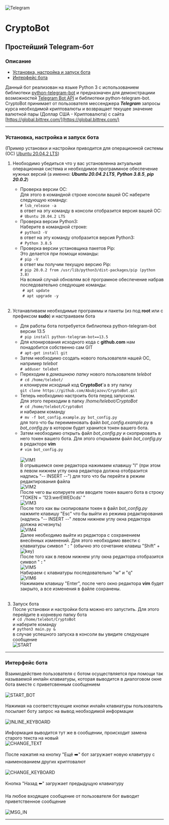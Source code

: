 ![Telegram](pict/Telegram.svg)
# CryptoBot
## Простейший Telegram-бот
### Описание

* [Установка, настройка и запуск бота](#anchor1)
* [Интерфейс бота](#anchor2)

Данный бот реализован на языке Python 3 с использованием библиотеки [python-telegram-bot](https://github.com/python-telegram-bot/python-telegram-bot) и предназначен для демонстрациии возможностей [Telegram Bot API](https://core.telegram.org/bots) и библиотеки python-telegram-bot. CryptoBot принимает от пользователя мессенджера ___Telegram___ запросы курса необходимой криптовалюты и возвращает текущее значение валютной пары (Доллар США - Криптовалюта) с сайта [https://global.bittrex.com/](https://global.bittrex.com/)
___

<a id="anchor1"></a>

### Установка, настройка и запуск бота 
(Пример установки и настройки приводится для операционной системы (ОС) [Ubuntu 20.04.2 LTS](https://releases.ubuntu.com/20.04/))

1. Необходимо убедиться что у вас установленна актуальная операционная система и необходимое программное обеспечение нужных версий (а именно: ___Ubuntu 20.04.2 LTS___, ___Python 3.8.5___, ___pip 20.0.2___)

    * Проверка версии ОС:</br>
      Для этого в командной строке консоли вашей ОС наберите следующую команду:</br>
      ```# lsb_release -a```</br>
      в ответ на эту команду в консоли отобразится версия вашей ОС:</br>
      ```# Ubuntu 20.04.2 LTS```</br>
    * Проверка версии Python3:</br>
      Наберите в командной строке:</br>
      ```# python3 -V```</br>
      в ответ на эту команду отобразится версия Python3:</br>
      ```# Python 3.8.5```</br>
    * Проверка версии установщика пакетов Pip:</br>
      Это делается при помощи команды:</br>
      ```# pip -V```</br>
      в ответ мы получим текущую версию Pip:</br>
      ```# pip 20.0.2 from /usr/lib/python3/dist-packages/pip (python 3.8)```</br>
На всякий случай обновлям всё програмное обеспечение набрав последовательно следующие команды:</br>
    ``` # apt update```</br>
    ``` # apt upgrade -y```</br></br>
2. Устанавливаем необходимые программы и пакеты (из под __root__ или с префиксом __sudo__) и настраиваем бота</br>

    * Для работы бота потребуется библиотека python-telegram-bot версии 13.5</br>
    ```# pip install python-telegram-bot==13.5```</br>
    * Для клонирования исходного кода с __github.com__ нам понадобится собственно сам GIT</br>```# apt-get install git```</br>
    * Затем необходимо создать нового пользователя нашей ОС, например _telebot_</br>
    ```# adduser telebot```</br>
    * Переходим в _домашнюю папку_ нового пользователя _telebot_</br>
    ```# cd /home/telebot/```</br>и клонируем исходный код __CryptoBot__'а в эту папку</br>
    ```git clone https://github.com/Abubjazov/CryptoBot.git```</br>
    * Теперь необходимо настроить бота перед запуском.</br>Для этого переходим в папку /_home/telebot/CryptoBot_</br>```# cd /home/telebot/CryptoBot```</br>и набираем команду</br>```# mv -f bot_config.example.py bot_config.py```</br>для того что бы переименовать файл _bot_config.example.py_ в _bot_config.py_ в котором будет хранится токен вашего бота.
    * Затем необходимо открыть файл _bot_config.py_ и скоприровать в него токен вашего бота.
    Для этого открываем файл _bot_config.py_ в редакторе __vim__ </br>```# vim bot_config.py```</br></br>
    ![VIM1](pict/vim1.png)</br>
    В отрывшемся окне редактора нажимаем клавишу "I" (при этом в левом нижнем углу окна редактора должна отобразится надпись "-- INSERT --") для того что бы перейти в режим редактирования файла</br>
    ![VIM2](pict/vim2.png)</br>
    После чего вы копируете или вводите токен вашего бота в строку "TOKEN = '123:werEWEDcds' "</br>
    ![VIM3](pict/vim3.png)</br>
    После того как вы скопировали токен в файл _bot_config.py_ нажмите клавишу "Esc" что бы выйти из режима редактирования (надпись "-- INSERT --" левом нижнем углу окна редактора должна исчезнуть)</br>
    ![VIM4](pict/vim4.png)</br>
    Далее необходимо выйти из редактора с сохранением внесённых изменений. Для этого необходимо ввести с клавиатуры символ " __:__ " (обычно это сочетание клавиш "Shift" + ![key](pict/key.png))</br>
    После того как в левом нижнем углу окна редактора отобразится символ " __:__ "</br>
    ![VIM5](pict/vim5.png)</br>
    Набираем с клавиатуры последовательно "w" и "q"</br>
    ![VIM6](pict/vim6.png)</br>
    Нажимаем клавишу "Enter", после чего окно редактора __vim__ будет закрыто, а все изменения в файле сохранены.</br></br>
3. Запуск бота</br>
    После установки и настройки бота можно его запустить. Для этого перейдите в корневую папку бота</br>```# cd /home/telebot/CryptoBot```</br>и наберите команду
    </br>```# python3 main.py &```</br>в случае успешного запуска в консоли вы увидите следующее сообщение</br> 
    ![START](pict/start.png)</br> 
___

<a id="anchor2"></a>

### Интерфейс бота
Взаимодействие пользователя с ботом осуществляется при помощи так называемой инлайн клавиатуры, которая выводится в диалоговом окне бота вместе с приветсвенным сообщением</br></br>
![START_BOT](pict/ts1.jpg)</br></br>
Нажимая на соответствующие кнопки инлайн клавиатуры пользователь посылает боту запрос на вывод необходимой информации</br></br>
![INLINE_KEYBOARD](pict/ts2.jpg)</br></br>
Информация выводится тут же в сообщении, происходит замена старого текста на новый</br>
![CHANGE_TEXT](pict/ts3.jpg)</br></br>
После нажатия на кнопку "Ещё ➡️" бот загружает новую  клавитуру с наименованием других криптовалют</br></br>
![CHANGE_KEYBOARD](pict/ts4.jpg)</br></br>
Кнопка "Назад ⬅️" загружает предыдущую клавиатуру</br></br>
На любое входящее сообщение от пользователя бот выводит приветственное сообщение</br></br>
![MSG_IN](pict/ts5.jpg)</br>
___
